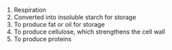 1. Respiration
2. Converted into insoluble starch for storage
3. To produce fat or oil for storage
4. To produce cellulose, which strengthens the cell wall
5. To produce proteins
